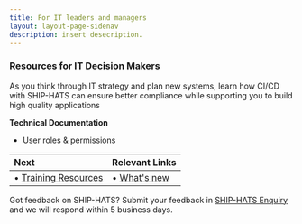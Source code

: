 ```yaml
---
title: For IT leaders and managers
layout: layout-page-sidenav
description: insert desecription.
---
```


### Resources for IT Decision Makers 
 
As you think through IT strategy and plan new systems, learn how CI/CD with SHIP-HATS can ensure better compliance while supporting you to build high quality applications 
 
 
**Technical Documentation**

- User roles & permissions

| Next                                         | Relevant Links               | 
| :------------------------------------------- | :--------------------------- |
| •	[Training Resources](./training-resources) | •	[What's new](./what-s-new) |

Got feedback on SHIP-HATS? Submit your feedback in [SHIP-HATS Enquiry](https://www.developer.tech.gov.sg/singapore-government-tech-stack/toolchain/ship-hats-enquiries) and we will respond within 5 business days. 
